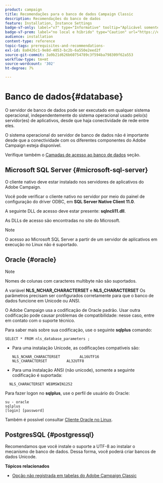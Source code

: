 ```yaml
---
product: campaign
title: Recomendações para o banco de dados Campaign Classic
description: Recomendações do banco de dados
feature: Installation, Instance Settings
badge-v7-only: label="v7" type="Informative" tooltip="Aplicável somente ao Campaign Classic v7"
badge-v7-prem: label="no local e híbrido" type="Caution" url="https://experienceleague.adobe.com/docs/campaign-classic/using/installing-campaign-classic/architecture-and-hosting-models/hosting-models-lp/hosting-models.html?lang=pt-BR" tooltip="Aplica-se somente a implantações locais e híbridas"
audience: installation
content-type: reference
topic-tags: prerequisites-and-recommendations-
exl-id: 8a0426c1-9e8d-4053-bc2b-6a550e2eed2f
source-git-commit: 3a9b21d626b60754789c3f594ba798309f62a553
workflow-type: tm+mt
source-wordcount: '302'
ht-degree: 7%

---
```


# Banco de dados{#database}



O servidor de banco de dados pode ser executado em qualquer sistema operacional, independentemente do sistema operacional usado pelo(s) servidor(es) de aplicativos, desde que haja conectividade de rede entre eles.

O sistema operacional do servidor de banco de dados não é importante desde que a conectividade com os diferentes componentes do Adobe Campaign esteja disponível.

Verifique também o [Camadas de acesso ao banco de dados](../../installation/using/prerequisites-of-campaign-installation-in-linux.md#database-access-layers) seção.

## Microsoft SQL Server {#microsoft-sql-server}

O cliente nativo deve estar instalado nos servidores de aplicativos do Adobe Campaign.

Você pode verificar o cliente nativo no servidor por meio do painel de configuração do driver ODBC, em **SQL Server Native Client 11.0**.

A seguinte DLL de acesso deve estar presente: **sqlncli11.dll**.

As DLLs de acesso são encontradas no site do Microsoft.

>[!NOTE]
>
>O acesso ao Microsoft SQL Server a partir de um servidor de aplicativos em execução no Linux não é suportado.

## Oracle {#oracle}

>[!NOTE]
>
>Nomes de colunas com caracteres multibyte não são suportados.

A variável **NLS_NCHAR_CHARACTERSET** e **NLS_CHARACTERSET** Os parâmetros precisam ser configurados corretamente para que o banco de dados funcione em Unicode ou ANSI.

O Adobe Campaign usa a codificação de Oracle padrão. Usar outra codificação pode causar problemas de compatibilidade: nesse caso, entre em contato com o suporte técnico.

Para saber mais sobre sua codificação, use o seguinte **sqlplus** comando:

```
SELECT * FROM nls_database_parameters ;
```

* Para uma instalação Unicode, as codificações compatíveis são:

  ```
  NLS_NCHAR_CHARACTERSET         AL16UTF16
  NLS_CHARACTERSET         AL32UTF8
  ```

* Para uma instalação ANSI (não unicode), somente a seguinte codificação é suportada:

```
  NLS_CHARACTERSET WE8MSWIN1252
```

Para fazer logon no **sqlplus**, use o perfil de usuário do Oracle:

```
su - oracle 
sqlplus 
[login] [password]
```

Também é possível consultar [Cliente Oracle no Linux](../../installation/using/installing-packages-with-linux.md#oracle-client-in-linux).

## PostgresSQL {#postgressql}

Recomendamos que você instale o suporte a UTF-8 ao instalar o mecanismo de banco de dados. Dessa forma, você poderá criar bancos de dados Unicode.

**Tópicos relacionados**

* [Opção não registrada em tabelas do Adobe Campaign Classic](https://helpx.adobe.com/campaign/kb/unlogged-tables-classic.html)
